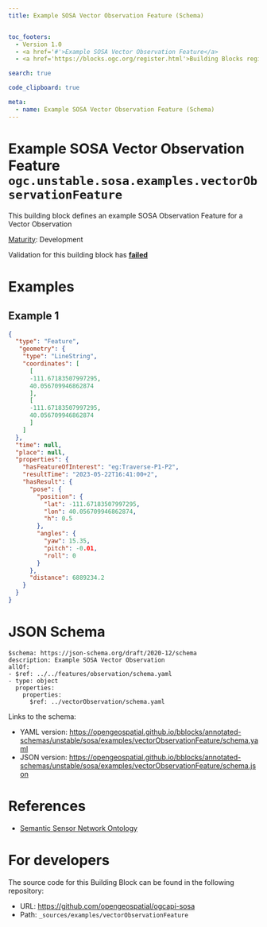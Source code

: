 ```yaml
---
title: Example SOSA Vector Observation Feature (Schema)


toc_footers:
  - Version 1.0
  - <a href='#'>Example SOSA Vector Observation Feature</a>
  - <a href='https://blocks.ogc.org/register.html'>Building Blocks register</a>

search: true

code_clipboard: true

meta:
  - name: Example SOSA Vector Observation Feature (Schema)
---
```



# Example SOSA Vector Observation Feature `ogc.unstable.sosa.examples.vectorObservationFeature`

This building block defines an example SOSA Observation Feature for a Vector Observation

[Maturity](https://github.com/cportele/ogcapi-building-blocks#building-block-maturity): Development

<aside class="warning">
Validation for this building block has <strong><a href="https://github.com/opengeospatial/bblocks/blob/master/tests/unstable/sosa/examples/vectorObservationFeature/" target="_blank">failed</a></strong>
</aside>

# Examples

## Example 1

```json
{
  "type": "Feature",
   "geometry": {
    "type": "LineString",
    "coordinates": [
      [
      -111.67183507997295,
      40.056709946862874
      ],
      [ 
      -111.67183507997295,
      40.056709946862874
      ]
    ]
  },
  "time": null,
  "place": null,
  "properties": {
    "hasFeatureOfInterest": "eg:Traverse-P1-P2",
    "resultTime": "2023-05-22T16:41:00+2",
    "hasResult": {
      "pose": {
        "position": {
          "lat": -111.67183507997295,
          "lon": 40.056709946862874,
          "h": 0.5
        },
        "angles": {
          "yaw": 15.35,
          "pitch": -0.01,
          "roll": 0
        }
      },
      "distance": 6889234.2
    }
  }
}

```


# JSON Schema

```yaml--schema
$schema: https://json-schema.org/draft/2020-12/schema
description: Example SOSA Vector Observation
allOf:
- $ref: ../../features/observation/schema.yaml
- type: object
  properties:
    properties:
      $ref: ../vectorObservation/schema.yaml

```

Links to the schema:

* YAML version: <a href="https://opengeospatial.github.io/bblocks/annotated-schemas/unstable/sosa/examples/vectorObservationFeature/schema.yaml" target="_blank">https://opengeospatial.github.io/bblocks/annotated-schemas/unstable/sosa/examples/vectorObservationFeature/schema.yaml</a>
* JSON version: <a href="https://opengeospatial.github.io/bblocks/annotated-schemas/unstable/sosa/examples/vectorObservationFeature/schema.json" target="_blank">https://opengeospatial.github.io/bblocks/annotated-schemas/unstable/sosa/examples/vectorObservationFeature/schema.json</a>

# References

* [Semantic Sensor Network Ontology](https://www.w3.org/TR/vocab-ssn/)

# For developers

The source code for this Building Block can be found in the following repository:

* URL: <a href="https://github.com/opengeospatial/ogcapi-sosa" target="_blank">https://github.com/opengeospatial/ogcapi-sosa</a>
* Path: `_sources/examples/vectorObservationFeature`

